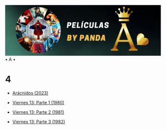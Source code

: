 <img src="https://github.com/by-Panda/Lista-de-Peliculas/blob/main/IMG/Letra%20A.jpg" alt="Imagen de la letra A">
• A •    <h1>4</h1>


- [Arácnidos (2023)](https://t.me/c/2150904325/211)

- [Viernes 13: Parte 1 (1980)](https://t.me/c/2150904325/99)
- [Viernes 13: Parte 2 (1981)](https://t.me/c/2150904325/100)
- [Viernes 13: Parte 3 (1982)](https://t.me/c/2150904325/101)
